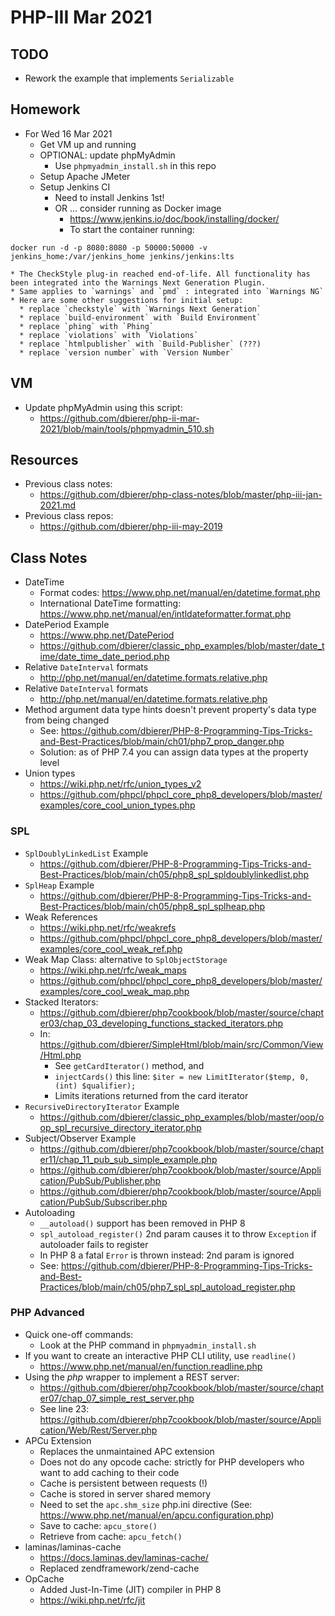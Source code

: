 # PHP-III Mar 2021

## TODO
* Rework the example that implements `Serializable`

## Homework
* For Wed 16 Mar 2021
  * Get VM up and running
  * OPTIONAL: update phpMyAdmin
     * Use `phpmyadmin_install.sh` in this repo
  * Setup Apache JMeter
  * Setup Jenkins CI
    * Need to install Jenkins 1st!
    * OR ... consider running as Docker image
      * https://www.jenkins.io/doc/book/installing/docker/
      * To start the container running:
```
docker run -d -p 8080:8080 -p 50000:50000 -v jenkins_home:/var/jenkins_home jenkins/jenkins:lts
```
    * The CheckStyle plug-in reached end-of-life. All functionality has been integrated into the Warnings Next Generation Plugin.
    * Same applies to `warnings` and `pmd` : integrated into `Warnings NG`
    * Here are some other suggestions for initial setup:
      * replace `checkstyle` with `Warnings Next Generation`
      * replace `build-environment` with `Build Environment`
      * replace `phing` with `Phing`
      * replace `violations` with `Violations`
      * replace `htmlpublisher` with `Build-Publisher` (???)
      * replace `version number` with `Version Number`

## VM
* Update phpMyAdmin using this script:
  * https://github.com/dbierer/php-ii-mar-2021/blob/main/tools/phpmyadmin_510.sh

## Resources
* Previous class notes:
  * https://github.com/dbierer/php-class-notes/blob/master/php-iii-jan-2021.md
* Previous class repos:
  * https://github.com/dbierer/php-iii-may-2019

## Class Notes
* DateTime
  * Format codes: https://www.php.net/manual/en/datetime.format.php
  * International DateTime formatting: https://www.php.net/manual/en/intldateformatter.format.php
* DatePeriod Example
  * https://www.php.net/DatePeriod
  * https://github.com/dbierer/classic_php_examples/blob/master/date_time/date_time_date_period.php
* Relative `DateInterval` formats
  * http://php.net/manual/en/datetime.formats.relative.php
* Relative `DateInterval` formats
  * http://php.net/manual/en/datetime.formats.relative.php
* Method argument data type hints doesn't prevent property's data type from being changed
  * See: https://github.com/dbierer/PHP-8-Programming-Tips-Tricks-and-Best-Practices/blob/main/ch01/php7_prop_danger.php
  * Solution: as of PHP 7.4 you can assign data types at the property level
* Union types
  * https://wiki.php.net/rfc/union_types_v2
  * https://github.com/phpcl/phpcl_core_php8_developers/blob/master/examples/core_cool_union_types.php
### SPL
* `SplDoublyLinkedList` Example
  * https://github.com/dbierer/PHP-8-Programming-Tips-Tricks-and-Best-Practices/blob/main/ch05/php8_spl_spldoublylinkedlist.php
* `SplHeap` Example
  * https://github.com/dbierer/PHP-8-Programming-Tips-Tricks-and-Best-Practices/blob/main/ch05/php8_spl_splheap.php
* Weak References
  * https://wiki.php.net/rfc/weakrefs
  * https://github.com/phpcl/phpcl_core_php8_developers/blob/master/examples/core_cool_weak_ref.php
* Weak Map Class: alternative to `SplObjectStorage`
  * https://wiki.php.net/rfc/weak_maps
  * https://github.com/phpcl/phpcl_core_php8_developers/blob/master/examples/core_cool_weak_map.php
* Stacked Iterators:
  * https://github.com/dbierer/php7cookbook/blob/master/source/chapter03/chap_03_developing_functions_stacked_iterators.php
  * In: https://github.com/dbierer/SimpleHtml/blob/main/src/Common/View/Html.php
    * See `getCardIterator()` method, and
    * `injectCards()` this line: `$iter = new LimitIterator($temp, 0, (int) $qualifier);`
    * Limits iterations returned from the card iterator
* `RecursiveDirectoryIterator` Example
  * https://github.com/dbierer/classic_php_examples/blob/master/oop/oop_spl_recursive_directory_iterator.php
* Subject/Observer Example
  * https://github.com/dbierer/php7cookbook/blob/master/source/chapter11/chap_11_pub_sub_simple_example.php
  * https://github.com/dbierer/php7cookbook/blob/master/source/Application/PubSub/Publisher.php
  * https://github.com/dbierer/php7cookbook/blob/master/source/Application/PubSub/Subscriber.php
* Autoloading
  * `__autoload()` support has been removed in PHP 8
  * `spl_autoload_register()` 2nd param causes it to throw `Exception` if autoloader fails to register
  * In PHP 8 a fatal `Error` is thrown instead: 2nd param is ignored
  * See: https://github.com/dbierer/PHP-8-Programming-Tips-Tricks-and-Best-Practices/blob/main/ch05/php7_spl_spl_autoload_register.php
### PHP Advanced
* Quick one-off commands:
  * Look at the PHP command in `phpmyadmin_install.sh`
* If you want to create an interactive PHP CLI utility, use `readline()`
  * https://www.php.net/manual/en/function.readline.php
* Using the *php* wrapper to implement a REST server:
  * https://github.com/dbierer/php7cookbook/blob/master/source/chapter07/chap_07_simple_rest_server.php
  * See line 23: https://github.com/dbierer/php7cookbook/blob/master/source/Application/Web/Rest/Server.php
* APCu Extension
  * Replaces the unmaintained APC extension
  * Does not do any opcode cache: strictly for PHP developers who want to add caching to their code
  * Cache is persistent between requests (!)
  * Cache is stored in server shared memory
  * Need to set the `apc.shm_size` php.ini directive (See: https://www.php.net/manual/en/apcu.configuration.php)
  * Save to cache: `apcu_store()`
  * Retrieve from cache: `apcu_fetch()`
* laminas/laminas-cache
  * https://docs.laminas.dev/laminas-cache/
  * Replaced zendframework/zend-cache
* OpCache
  * Added Just-In-Time (JIT) compiler in PHP 8
  * https://wiki.php.net/rfc/jit
